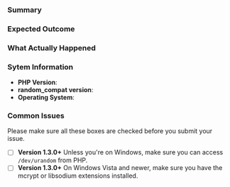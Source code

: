 ### Summary



### Expected Outcome



### What Actually Happened



### Sytem Information

* **PHP Version**: 
* **random_compat version**:
* **Operating System**:

### Common Issues

Please make sure all these boxes are checked before you submit your issue.

- [ ] **Version 1.3.0+** Unless you're on Windows, make sure you can access `/dev/urandom` from PHP.
- [ ] **Version 1.3.0+** On Windows Vista and newer, make sure you have the mcrypt or libsodium extensions installed.
